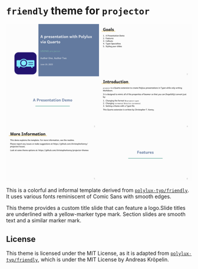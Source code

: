 # `friendly` theme for `projector`

![](friendly.png)

This is a colorful and informal template derived from [`polylux-typ/friendly`](https://github.com/polylux-typ/friendly).
It uses various fonts reminiscent of Comic Sans with smooth edges.


This theme provides a custom title slide that can feature a logo.Slide titles are underlined with a yellow-marker type mark.
Section slides are smooth text and a similar marker mark.

## License

This theme is licensed under the MIT License, as it is adapted from [`polylux-typ/friendly`](https://github.com/polylux-typ/friendly), which is under the MIT License by Andreas Kröpelin.
